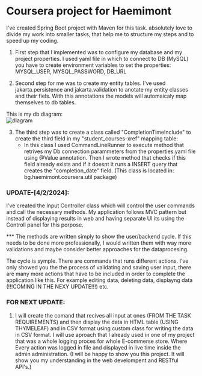# Coursera project for Haemimont 

   I've created Spring Boot project with Maven for this task. 
absolutely love to divide my work into smaller tasks, that help me to structure my steps and to speed up my coding.

1. First step that I implemented was to configure my database and my project properties. I used yaml file in which  to connect to  DB (MySQL) you have to create environment variables to set the properties:
   MYSQL_USER,
   MYSQL_PASSWORD, 
   DB_URL

2. Second step for me was to create my entity tables. I've used jakarta.persistence and jakarta.validation to anotate my entity classes and their fiels. With this annotations the models will automaicaly map themselves to db  tables.

  This is my db diagram:  
  ![diagram](https://github.com/Kris13081/Coursera_Haemimont/assets/87601009/a43185b0-affb-4840-b24a-95de88a41154)


3. The third step was to create a class called "CompletionTimeInclude" to create the third field in my "student_courses-xref" mapping table:
   - In this class I used CommandLineRunner to execute method that retrives my Db connection parammeters from the  properties.yaml file using @Value annotation. Then I wrote method that checks if this field already exists and if it doesnt
     it runs a INSERT query that creates the "completion_date" field. (This class is located in: bg.haemimont.coursera.util package)



### UPDATE-[4/2/2024]:

   I've created the Input Controller class which will control the user commands and call the necessary methods.
My application follows MVC pattern but instead of displaying results in web and having separate UI its using the Controll panel for this porpose.

*** The methods are written simply to show the user/backend cycle. 
    If this needs to be done more professionally, I would written them with way more validations and maybe consider better approaches for the dataprocesing.

The cycle is symple. There are commands that runs different actions. I've only showed you the the process of validating and saving user input, there are many more actions that have to be included in order to complete the application like this. For example editing data, deleting data, displayng data (!!!COMING IN THE NEXY UPDATE!!!) etc.

### FOR NEXT UPDATE:

1. I will create the comand that recives all input at ones (FROM THE TASK REQUIREMENTS) and then display the data in HTML table (USING THYMELEAF) and in CSV format using custom class for writing the data in CSV format.
I will use aproach that I already used in one of my project that was a whole logging proces for whole E-commerse store. Where Every action was logged in file and displayed in live time inside the admin administration.
(I will be happy to show you this project. It will show you my understanding in the web develompent and RESTful API's.)
